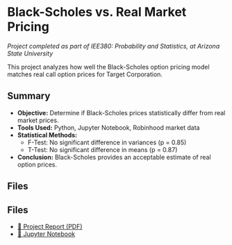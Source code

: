 # Black-Scholes vs. Real Market Pricing

*Project completed as part of IEE380: Probability and Statistics, at Arizona State University*

This project analyzes how well the Black-Scholes option pricing model matches real call option prices for Target Corporation.

## Summary

- **Objective:** Determine if Black-Scholes prices statistically differ from real market prices.
- **Tools Used:** Python, Jupyter Notebook, Robinhood market data
- **Statistical Methods:** 
  - F-Test: No significant difference in variances (p = 0.85)
  - T-Test: No significant difference in means (p = 0.87)
- **Conclusion:** Black-Scholes provides an acceptable estimate of real option prices.

## Files

## Files

- [📄 Project Report (PDF)](./Report.pdf)
- [📓 Jupyter Notebook](./Code.ipynb)

